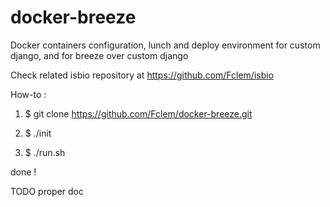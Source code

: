 # docker-breeze
Docker containers configuration, lunch and deploy environment for custom django, and for breeze over custom django

Check related isbio repository at https://github.com/Fclem/isbio

How-to :

1) $ git clone https://github.com/Fclem/docker-breeze.git

2) $ ./init

3) $ ./run.sh

done !

TODO proper doc
